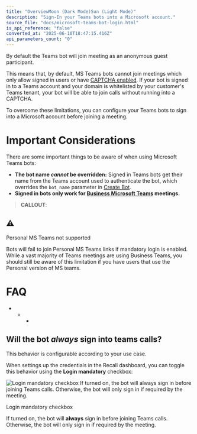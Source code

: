 ```yaml
---
title: "OverviewMoon (Dark Mode)Sun (Light Mode)"
description: "Sign-In your Teams bots into a Microsoft account."
source_file: "docs/microsoft-teams-bot-login.html"
is_api_reference: "false"
converted_at: "2025-06-10T18:47:15.416Z"
api_parameters_count: "0"
---
```

By default the Teams bot will join meeting as an anonymous guest participant.

This means that, by default, MS Teams bots cannot join meetings which only allow signed in users or have [CAPTCHA enabled](https://learn.microsoft.com/en-us/microsoftteams/join-verification-check). If your bot is signed in to a Teams account and your domain is whitelisted by your customer's Teams tenant, your bot will be able to join calls without running into a CAPTCHA.

To overcome these limitations, you can configure your Teams bots to sign into a Microsoft account before joining a meeting.

# Important Considerations

[](#important-considerations)

There are some important things to be aware of when using Microsoft Teams bots:
- **The bot name *cannot* be overridden:** Signed in Teams bots get their name from the Teams account used to authenticate the bot, which overrides the `bot_name` parameter in [Create Bot](/reference/bot_create.md).
- **Signed in bots only work for [Business Microsoft Teams](https://recallai.readme.io/docs/personal-vs-business-ms-teams#business-ms-teams) meetings.**

> **CALLOUT**:

## ⚠️

Personal MS Teams not supported

Bots will fail to join Personal MS Teams links if mandatory login is enabled. While a vast majority of Teams meetings are using Business Teams, you should still be aware of this limitation if you have users that use the Personal version of MS teams.



# FAQ

[](#faq)
- * *

## Will the bot *always* sign into teams calls?

[](#will-the-bot-always-sign-into-teams-calls)

This behavior is configurable according to your use case.

When settings up the credentials in the Recall dashboard, you can toggle this behavior using the **Login mandatory** checkbox:

![Login mandatory checkbox
If turned on, the bot will **always** sign in before joining Teams calls.
Otherwise, the bot will only sign in if required by the meeting.](https://files.readme.io/222be2c1804a9f95726250d77bd04b85ea81a3afcc6dc4157642ccfe690c2c54-CleanShot_2024-10-24_at_08.42.37.png)

Login mandatory checkbox

If turned on, the bot will **always** sign in before joining Teams calls.
Otherwise, the bot will only sign in if required by the meeting.
